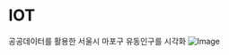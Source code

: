 # IOT
공공데이터를 활용한 서울시 마포구 유동인구를 시각화
![Image](https://github.com/user-attachments/assets/7dc23adb-b0df-4aea-9229-c98331ed307c)
